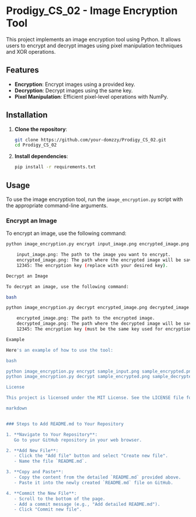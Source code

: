 # Prodigy_CS_02 - Image Encryption Tool

This project implements an image encryption tool using Python. It allows users to encrypt and decrypt images using pixel manipulation techniques and XOR operations.

## Features

- **Encryption**: Encrypt images using a provided key.
- **Decryption**: Decrypt images using the same key.
- **Pixel Manipulation**: Efficient pixel-level operations with NumPy.

## Installation

1. **Clone the repository**:
    ```bash
    git clone https://github.com/your-domzzy/Prodigy_CS_02.git
    cd Prodigy_CS_02
    ```

2. **Install dependencies**:
    ```bash
    pip install -r requirements.txt
    ```

## Usage

To use the image encryption tool, run the `image_encryption.py` script with the appropriate command-line arguments.

### Encrypt an Image

To encrypt an image, use the following command:
```bash
python image_encryption.py encrypt input_image.png encrypted_image.png 12345

    input_image.png: The path to the image you want to encrypt.
    encrypted_image.png: The path where the encrypted image will be saved.
    12345: The encryption key (replace with your desired key).

Decrypt an Image

To decrypt an image, use the following command:

bash

python image_encryption.py decrypt encrypted_image.png decrypted_image.png 12345

    encrypted_image.png: The path to the encrypted image.
    decrypted_image.png: The path where the decrypted image will be saved.
    12345: The encryption key (must be the same key used for encryption).

Example

Here's an example of how to use the tool:

bash

python image_encryption.py encrypt sample_input.png sample_encrypted.png 12345
python image_encryption.py decrypt sample_encrypted.png sample_decrypted.png 12345

License

This project is licensed under the MIT License. See the LICENSE file for details.

markdown


### Steps to Add README.md to Your Repository

1. **Navigate to Your Repository**:
   Go to your GitHub repository in your web browser.

2. **Add New File**:
   - Click the "Add file" button and select "Create new file".
   - Name the file `README.md`.

3. **Copy and Paste**:
   - Copy the content from the detailed `README.md` provided above.
   - Paste it into the newly created `README.md` file on GitHub.

4. **Commit the New File**:
   - Scroll to the bottom of the page.
   - Add a commit message (e.g., "Add detailed README.md").
   - Click "Commit new file".
